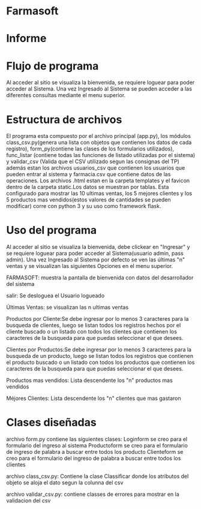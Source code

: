 # Farmasoft

# Informe

# Flujo de programa

Al acceder al sitio se visualiza la bienvenida, se requiere loguear para poder acceder al Sistema. Una vez Ingresado al Sistema se pueden acceder a las diferentes consultas mediante el menu superior.

# Estructura de archivos

El programa esta compuesto por el archivo principal (app.py), los módulos class_csv.py(genera una lista con objetos que contienen los datos de cada registro), form_py(contiene las clases de los formularios utilizados), func_listar (contiene todas las funciones de listado utilizadas por el sistema) y validar_csv (Valida que el CSV utilizado segun las consignas del TP) además estan los archivos usuarios_csv que contienen los usuarios que pueden entrar al sistema y farmacia.csv que contiene datos de las operaciones. Los archivos .html estan en la carpeta templates y el favicon dentro de la carpeta static.Los datos se muestran por tablas. Esta configurado para mostrar las 10 ultimas ventas, los 5 mejores clientes y los 5 productos mas vendidos(estos valores de cantidades se pueden modificar)
corre con python 3 y su uso como framework flask.

# Uso del programa

Al acceder al sitio se visualiza la bienvenida, debe clickear en "Ingresar" y se requiere loguear para poder acceder al Sistema(usuario admin, pass admin).
Una vez Ingresado al Sistema por defecto se ven las últimas "n" ventas y se visualizan las siguientes Opciones en el menu superior.

FARMASOFT: muestra la pantalla de bienvenida con datos del desarrollador del sistema

salir: Se desloguea el Usuario logueado

Últimas Ventas: se visualizan las n ultimas ventas

Productos por Cliente:Se debe ingresar por lo menos 3 caracteres para la busqueda de clientes, luego se listan todos los registros hechos por el cliente buscado o un listado con todos los clientes que contienen los caracteres de la busqueda para que puedas seleccionar el que desees.

Clientes por Productos:Se debe ingresar por lo menos 3 caracteres para la busqueda de un producto, luego se listan todos los registros que contienen el producto buscado o un listado con todos los productos que contienen los caracteres de la busqueda para que puedas seleccionar el que desees.

Productos mas vendidos: Lista descendente los "n" productos mas vendidos

Méjores Clientes: Lista descendente los "n" clientes que mas gastaron

# Clases diseñadas

archivo form.py contiene las siguientes clases:
Loginform se creo para el formulario del ingreso al sistema
Productoform se creo para el formulario de ingreso de palabra a buscar entre todos los producto
Clienteform se creo para el formulario del ingreso de palabra a buscar entre todos los clientes

archivo class_csv.py:
Contiene la clase Classificar donde los atributos del objeto se aloja el dato segun la colunna del csv

archivo validar_csv.py:
contiene classes de errores para mostrar en la validacion del csv




